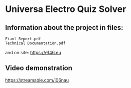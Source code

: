 # Universa Electro Quiz Solver

## Information about the project in files:
```
Fianl Report.pdf
Technical Documentation.pdf
```
and on site: https://e146.eu


## Video demonstration 

https://streamable.com/i06nau
